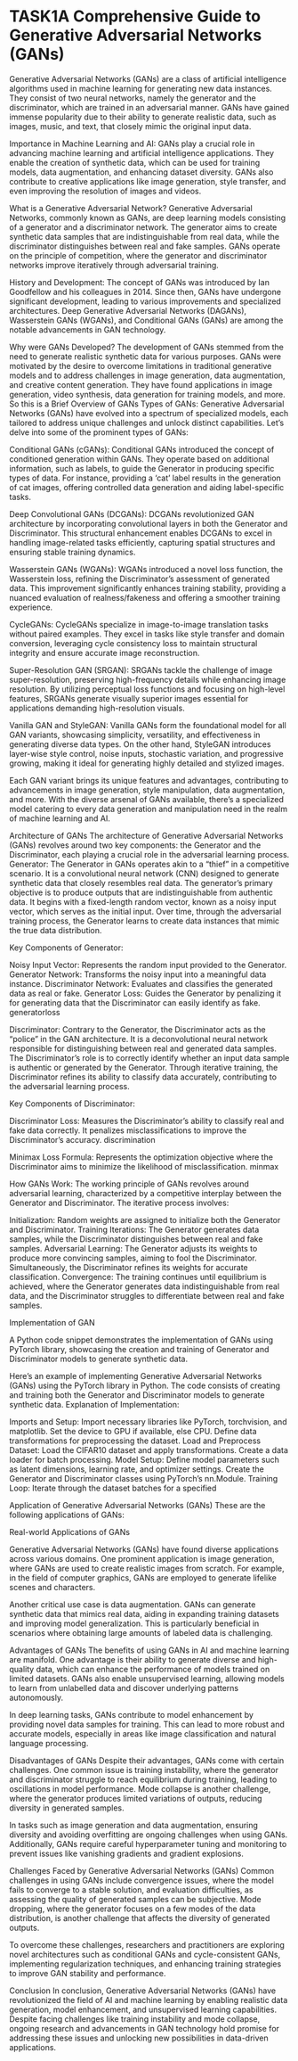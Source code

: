 # TASK1A Comprehensive Guide to Generative Adversarial Networks (GANs)
Generative Adversarial Networks (GANs) are a class of artificial intelligence algorithms used in machine learning for generating new data instances. They consist of two neural networks, namely the generator and the discriminator, which are trained in an adversarial manner. GANs have gained immense popularity due to their ability to generate realistic data, such as images, music, and text, that closely mimic the original input data.

Importance in Machine Learning and AI: GANs play a crucial role in advancing machine learning and artificial intelligence applications. They enable the creation of synthetic data, which can be used for training models, data augmentation, and enhancing dataset diversity. GANs also contribute to creative applications like image generation, style transfer, and even improving the resolution of images and videos.

What is a Generative Adversarial Network? Generative Adversarial Networks, commonly known as GANs, are deep learning models consisting of a generator and a discriminator network. The generator aims to create synthetic data samples that are indistinguishable from real data, while the discriminator distinguishes between real and fake samples. GANs operate on the principle of competition, where the generator and discriminator networks improve iteratively through adversarial training.

History and Development: The concept of GANs was introduced by Ian Goodfellow and his colleagues in 2014. Since then, GANs have undergone significant development, leading to various improvements and specialized architectures. Deep Generative Adversarial Networks (DAGANs), Wasserstein GANs (WGANs), and Conditional GANs (GANs) are among the notable advancements in GAN technology.

Why were GANs Developed? The development of GANs stemmed from the need to generate realistic synthetic data for various purposes. GANs were motivated by the desire to overcome limitations in traditional generative models and to address challenges in image generation, data augmentation, and creative content generation. They have found applications in image generation, video synthesis, data generation for training models, and more. So this is a Brief Overview of GANs
Types of GANs: 
Generative Adversarial Networks (GANs) have evolved into a spectrum of specialized models, each tailored to address unique challenges and unlock distinct capabilities. Let’s delve into some of the prominent types of GANs:

Conditional GANs (cGANs):
Conditional GANs introduced the concept of conditioned generation within GANs. They operate based on additional information, such as labels, to guide the Generator in producing specific types of data. For instance, providing a ‘cat’ label results in the generation of cat images, offering controlled data generation and aiding label-specific tasks.

Deep Convolutional GANs (DCGANs):
DCGANs revolutionized GAN architecture by incorporating convolutional layers in both the Generator and Discriminator. This structural enhancement enables DCGANs to excel in handling image-related tasks efficiently, capturing spatial structures and ensuring stable training dynamics.

Wasserstein GANs (WGANs):
WGANs introduced a novel loss function, the Wasserstein loss, refining the Discriminator’s assessment of generated data. This improvement significantly enhances training stability, providing a nuanced evaluation of realness/fakeness and offering a smoother training experience.

CycleGANs:
CycleGANs specialize in image-to-image translation tasks without paired examples. They excel in tasks like style transfer and domain conversion, leveraging cycle consistency loss to maintain structural integrity and ensure accurate image reconstruction.

Super-Resolution GAN (SRGAN):
SRGANs tackle the challenge of image super-resolution, preserving high-frequency details while enhancing image resolution. By utilizing perceptual loss functions and focusing on high-level features, SRGANs generate visually superior images essential for applications demanding high-resolution visuals.

Vanilla GAN and StyleGAN:
Vanilla GANs form the foundational model for all GAN variants, showcasing simplicity, versatility, and effectiveness in generating diverse data types. On the other hand, StyleGAN introduces layer-wise style control, noise inputs, stochastic variation, and progressive growing, making it ideal for generating highly detailed and stylized images.

Each GAN variant brings its unique features and advantages, contributing to advancements in image generation, style manipulation, data augmentation, and more. With the diverse arsenal of GANs available, there’s a specialized model catering to every data generation and manipulation need in the realm of machine learning and AI.

Architecture of GANs
The architecture of Generative Adversarial Networks (GANs) revolves around two key components: the Generator and the Discriminator, each playing a crucial role in the adversarial learning process.
Generator:
The Generator in GANs operates akin to a “thief” in a competitive scenario. It is a convolutional neural network (CNN) designed to generate synthetic data that closely resembles real data. The generator’s primary objective is to produce outputs that are indistinguishable from authentic data. It begins with a fixed-length random vector, known as a noisy input vector, which serves as the initial input. Over time, through the adversarial training process, the Generator learns to create data instances that mimic the true data distribution.

 

Key Components of Generator:

Noisy Input Vector: Represents the random input provided to the Generator.
Generator Network: Transforms the noisy input into a meaningful data instance.
Discriminator Network: Evaluates and classifies the generated data as real or fake.
Generator Loss: Guides the Generator by penalizing it for generating data that the Discriminator can easily identify as fake.
generatorloss

Discriminator:
Contrary to the Generator, the Discriminator acts as the “police” in the GAN architecture. It is a deconvolutional neural network responsible for distinguishing between real and generated data samples. The Discriminator’s role is to correctly identify whether an input data sample is authentic or generated by the Generator. Through iterative training, the Discriminator refines its ability to classify data accurately, contributing to the adversarial learning process.

 

Key Components of Discriminator:

Discriminator Loss: Measures the Discriminator’s ability to classify real and fake data correctly. It penalizes misclassifications to improve the Discriminator’s accuracy.
discrimination

Minimax Loss Formula: Represents the optimization objective where the Discriminator aims to minimize the likelihood of misclassification.
minmax

How GANs Work:
The working principle of GANs revolves around adversarial learning, characterized by a competitive interplay between the Generator and Discriminator. The iterative process involves:

 

Initialization: Random weights are assigned to initialize both the Generator and Discriminator.
Training Iterations: The Generator generates data samples, while the Discriminator distinguishes between real and fake samples.
Adversarial Learning: The Generator adjusts its weights to produce more convincing samples, aiming to fool the Discriminator. Simultaneously, the Discriminator refines its weights for accurate classification.
Convergence: The training continues until equilibrium is achieved, where the Generator generates data indistinguishable from real data, and the Discriminator struggles to differentiate between real and fake samples.
 

Implementation of GAN

A Python code snippet demonstrates the implementation of GANs using PyTorch library, showcasing the creation and training of Generator and Discriminator models to generate synthetic data.

Here’s an example of implementing Generative Adversarial Networks (GANs) using the PyTorch library in Python. The code consists of creating and training both the Generator and Discriminator models to generate synthetic data.
Explanation of Implementation:

Imports and Setup:
Import necessary libraries like PyTorch, torchvision, and matplotlib.
Set the device to GPU if available, else CPU.
Define data transformations for preprocessing the dataset.
Load and Preprocess Dataset:
Load the CIFAR10 dataset and apply transformations.
Create a data loader for batch processing.
Model Setup:
Define model parameters such as latent dimensions, learning rate, and optimizer settings.
Create the Generator and Discriminator classes using PyTorch’s nn.Module.
Training Loop:
Iterate through the dataset batches for a specified
 

Application of Generative Adversarial Networks (GANs)
These are the following applications of GANs:

Real-world Applications of GANs

Generative Adversarial Networks (GANs) have found diverse applications across various domains. One prominent application is image generation, where GANs are used to create realistic images from scratch. For example, in the field of computer graphics, GANs are employed to generate lifelike scenes and characters.

Another critical use case is data augmentation. GANs can generate synthetic data that mimics real data, aiding in expanding training datasets and improving model generalization. This is particularly beneficial in scenarios where obtaining large amounts of labeled data is challenging.

Advantages of GANs
The benefits of using GANs in AI and machine learning are manifold. One advantage is their ability to generate diverse and high-quality data, which can enhance the performance of models trained on limited datasets. GANs also enable unsupervised learning, allowing models to learn from unlabelled data and discover underlying patterns autonomously.

In deep learning tasks, GANs contribute to model enhancement by providing novel data samples for training. This can lead to more robust and accurate models, especially in areas like image classification and natural language processing.

Disadvantages of GANs
Despite their advantages, GANs come with certain challenges. One common issue is training instability, where the generator and discriminator struggle to reach equilibrium during training, leading to oscillations in model performance. Mode collapse is another challenge, where the generator produces limited variations of outputs, reducing diversity in generated samples.

In tasks such as image generation and data augmentation, ensuring diversity and avoiding overfitting are ongoing challenges when using GANs. Additionally, GANs require careful hyperparameter tuning and monitoring to prevent issues like vanishing gradients and gradient explosions.

Challenges Faced by Generative Adversarial Networks (GANs)
Common challenges in using GANs include convergence issues, where the model fails to converge to a stable solution, and evaluation difficulties, as assessing the quality of generated samples can be subjective. Mode dropping, where the generator focuses on a few modes of the data distribution, is another challenge that affects the diversity of generated outputs.

To overcome these challenges, researchers and practitioners are exploring novel architectures such as conditional GANs and cycle-consistent GANs, implementing regularization techniques, and enhancing training strategies to improve GAN stability and performance.

Conclusion
In conclusion, Generative Adversarial Networks (GANs) have revolutionized the field of AI and machine learning by enabling realistic data generation, model enhancement, and unsupervised learning capabilities. Despite facing challenges like training instability and mode collapse, ongoing research and advancements in GAN technology hold promise for addressing these issues and unlocking new possibilities in data-driven applications.
